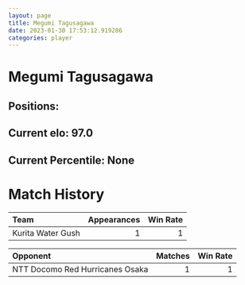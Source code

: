 ```yaml
---  
layout: page  
title: Megumi Tagusagawa  
date: 2023-01-30 17:53:12.919286  
categories: player  
---
```

# Megumi Tagusagawa

## Positions: 

## Current elo: 97.0

## Current Percentile: None

# Match History


| Team              |   Appearances |   Win Rate |
|:------------------|--------------:|-----------:|
| Kurita Water Gush |             1 |          1 |

| Opponent                        |   Matches |   Win Rate |
|:--------------------------------|----------:|-----------:|
| NTT Docomo Red Hurricanes Osaka |         1 |          1 |